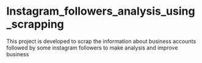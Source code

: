 # Instagram_followers_analysis_using_scrapping
This project is developed to scrap the information about business accounts followed by some instagram followers to make analysis and improve business
